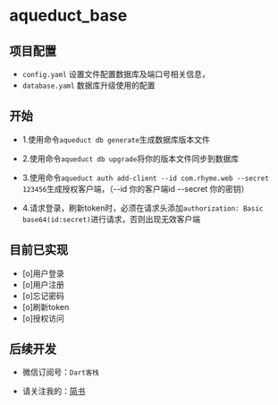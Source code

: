 # aqueduct_base

## 项目配置
- `config.yaml` 设置文件配置数据库及端口号相关信息，
- `database.yaml` 数据库升级使用的配置

## 开始

- 1.使用命令`aqueduct db generate`生成数据库版本文件

- 2.使用命令`aqueduct db upgrade`将你的版本文件同步到数据库

- 3.使用命令`aqueduct auth add-client --id com.rhyme.web --secret 123456`生成授权客户端，（--id 你的客户端id --secret 你的密钥）

- 4.请求登录，刷新token时，必须在请求头添加`authorization: Basic base64(id:secret)`进行请求，否则出现无效客户端


## 目前已实现
- [o]用户登录
- [o]用户注册
- [o]忘记密码
- [o]刷新token
- [o]授权访问

## 后续开发

- 微信订阅号：`Dart客栈`

- 请关注我的：[简书](https://www.jianshu.com/u/0c89c7e04e7a)
